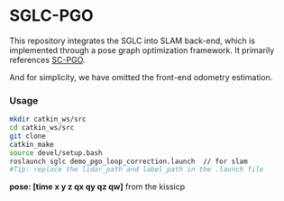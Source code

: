 # SGLC-PGO

This repository integrates the SGLC into SLAM back-end, which is  implemented through a pose graph optimization framework. It primarily  references [SC-PGO](https://github.com/gisbi-kim/SC-A-LOAM?tab=readme-ov-file). 

And for simplicity, we have omitted the front-end  odometry estimation.

### Usage

```bash
mkdir catkin_ws/src
cd catkin_ws/src
git clone 
catkin_make
source devel/setup.bash
roslaunch sglc demo_pgo_loop_correction.launch  // for slam 
#Tip: replace the lidar_path and label_path in the .launch file
```

**pose: [time x y z qx qy qz qw]** from the kissicp 



